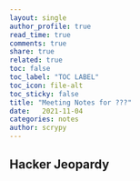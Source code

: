 ```yaml
---
layout: single
author_profile: true
read_time: true
comments: true
share: true
related: true
toc: false
toc_label: "TOC LABEL"
toc_icon: file-alt
toc_sticky: false
title: "Meeting Notes for ???"
date:   2021-11-04
categories: notes
author: scrypy
---
```


## Hacker Jeopardy
